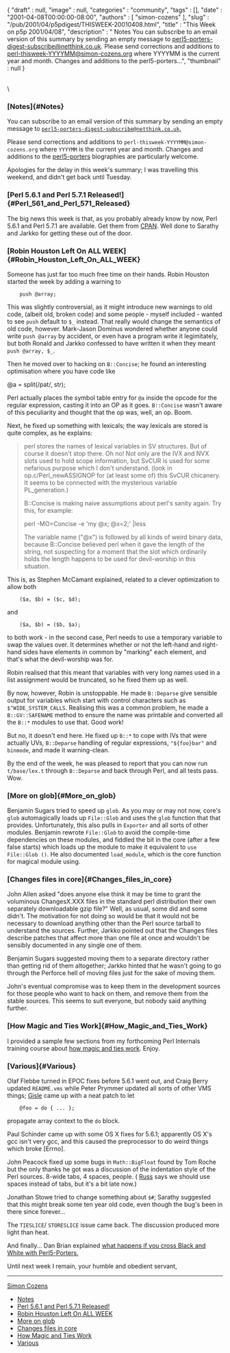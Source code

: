{
   "draft" : null,
   "image" : null,
   "categories" : "community",
   "tags" : [],
   "date" : "2001-04-08T00:00:00-08:00",
   "authors" : [
      "simon-cozens"
   ],
   "slug" : "/pub/2001/04/p5pdigest/THISWEEK-20010408.html",
   "title" : "This Week on p5p 2001/04/08",
   "description" : " Notes You can subscribe to an email version of this summary by sending an empty message to perl5-porters-digest-subscribe@netthink.co.uk. Please send corrections and additions to perl-thisweek-YYYYMM@simon-cozens.org where YYYYMM is the current year and month. Changes and additions to the perl5-porters...",
   "thumbnail" : null
}





\
\

### [Notes]{#Notes}

You can subscribe to an email version of this summary by sending an
empty message to
[`perl5-porters-digest-subscribe@netthink.co.uk`.](mailto:perl5-porters-digest-subscribe@netthink.co.uk)

Please send corrections and additions to
`perl-thisweek-YYYYMM@simon-cozens.org` where `YYYYMM` is the current
year and month. Changes and additions to the
[perl5-porters](http://simon-cozens.org/writings/whos-who.html)
biographies are particularly welcome.

Apologies for the delay in this week's summary; I was travelling this
weekend, and didn't get back until Tuesday.

### [Perl 5.6.1 and Perl 5.7.1 Released!]{#Perl_561_and_Perl_571_Released}

The big news this week is that, as you probably already know by now,
Perl 5.6.1 and Perl 5.7.1 are available. Get them from
[CPAN](http://www.cpan.org/src/). Well done to Sarathy and Jarkko for
getting these out of the door.

### [Robin Houston Left On ALL WEEK]{#Robin_Houston_Left_On_ALL_WEEK}

Someone has just far too much free time on their hands. Robin Houston
started the week by adding a warning to

        push @array;

This was slightly controversial, as it might introduce new warnings to
old code, (albeit old, broken code) and some people - myself included -
wanted to see `push` default to `$_` instead. That really would change
the semantics of old code, however. Mark-Jason Dominus wondered whether
anyone could write `push @array` by accident, or even have a program
write it legimitately, but both Ronald and Jarkko confessed to have
written it when they meant `push @array, $_`.

Then he moved over to hacking on `B::Concise`; he found an interesting
optimisation where you have code like

@a = split(/pat/, str);

Perl actually places the symbol table entry for `@a` inside the opcode
for the regular expression, casting it into an OP as it goes.
`B::Concise` wasn't aware of this peculiarity and thought that the op
was, well, an op. Boom.

Next, he fixed up something with lexicals; the way lexicals are stored
is quite complex, as he explains:

> perl stores the names of lexical variables in SV structures. But of
> course it doesn't stop there. Oh no! Not only are the IVX and NVX
> slots used to hold scope information, but SvCUR is used for some
> nefarious purpose which I don't understand. (look in
> op.c/Perl\_newASSIGNOP for (at least some of) this SvCUR chicanery. It
> seems to be connected with the mysterious variable PL\_generation.)
>
> B::Concise is making naive assumptions about perl's sanity again. Try
> this, for example:
>
> perl -MO=Concise -e 'my @x; @x=2;' |less
>
> The variable name ("@x") is followed by all kinds of weird binary
> data, because B::Concise believed perl when it gave the length of the
> string, not suspecting for a moment that the slot which ordinarily
> holds the length happens to be used for devil-worship in this
> situation.

This is, as Stephen McCamant explained, related to a clever optimization
to allow both

        ($a, $b) = ($c, $d);

and

        ($a, $b) = ($b, $a);

to both work - in the second case, Perl needs to use a temporary
variable to swap the values over. It determines whether or not the
left-hand and right-hand sides have elements in common by "marking" each
element, and that's what the devil-worship was for.

Robin realised that this meant that variables with very long names used
in a list assignment would be truncated, so he fixed them up as well.

By now, however, Robin is unstoppable. He made `B::Deparse` give
sensible output for variables which start with control characters such
as `$^WIDE_SYSTEM_CALLS`. Realising this was a common problem, he made a
`B::GV::SAFENAME` method to ensure the name was printable and converted
all the `B::*` modules to use that. Good work!

But no, it doesn't end here. He fixed up `B::*` to cope with IVs that
were actually UVs, `B::Deparse` handling of regular expressions,
`"${foo}bar"` and `binmode`, and made it warning-clean.

By the end of the week, he was pleased to report that you can now run
`t/base/lex.t` through `B::Deparse` and back through Perl, and all tests
pass. Wow.

### [More on glob]{#More_on_glob}

Benjamin Sugars tried to speed up `glob`. As you may or may not now,
core's `glob` automagically loads up `File::Glob` and uses the `glob`
function that that provides. Unfortunately, this also pulls in
`Exporter` and all sorts of other modules. Benjamin rewrote `File::Glob`
to avoid the compile-time dependencies on these modules, and fiddled the
bit in the core (after a few false starts) which loads up the module to
make it equivalent to `use File::Glob ()`. He also documented
`load_module`, which is the core function for magical module using.

### [Changes files in core]{#Changes_files_in_core}

John Allen asked "does anyone else think it may be time to grant the
voluminous ChangesX.XXX files in the standard perl distribution their
own separately downloadable gzip file?" Well, as usual, some did and
some didn't. The motivation for not doing so would be that it would not
be necessary to download anything other than the Perl source tarball to
understand the sources. Further, Jarkko pointed out that the Changes
files describe patches that affect more than one file at once and
wouldn't be sensibly documented in any single one of them.

Benjamin Sugars suggested moving them to a separate directory rather
than getting rid of them altogether; Jarkko hinted that he wasn't going
to go through the Perforce hell of moving files just for the sake of
moving them.

John's eventual compromise was to keep them in the development sources
for those people who want to hack on them, and remove them from the
stable sources. This seems to suit everyone, but nobody said anything
further.

### [How Magic and Ties Work]{#How_Magic_and_Ties_Work}

I provided a sample few sections from my forthcoming Perl Internals
training course about [how magic and ties
work](http://www.xray.mpe.mpg.de/mailing-lists/perl5-porters/2001-04/msg00238.html).
Enjoy.

### [Various]{#Various}

Olaf Flebbe turned in EPOC fixes before 5.6.1 went out, and Craig Berry
updated `README.vms` while Peter Prymmer updated all sorts of other VMS
things; [Gisle](http://simon-cozens.org/writings/whos-who.html#AAS) came
up with a neat patch to let

        @foo = do { ... };

propagate array context to the `do` block.

Paul Schinder came up with some OS X fixes for 5.6.1; apparently OS X's
gcc isn't very gcc, and this caused the preprocessor to do weird things
which broke \[Errno\].

John Peacock fixed up some bugs in `Math::BigFloat` found by Tom Roche
but the only thanks he got was a discussion of the indentation style of
the Perl sources. 8-wide tabs, 4 spaces, people. (
[Russ](http://simon-cozens.org/writings/whos-who.html#ALLBERY) says we
should use spaces instead of tabs, but it's a bit late now.)

Jonathan Stowe tried to change something about `$#`; Sarathy suggested
that this might break some ten year old code, even though the bug's been
in there since forever...

The `TIESLICE`/ `STORESLICE` issue came back. The discussion produced
more light than heat.

And finally... Dan Brian explained [what happens if you cross Black and
White with
Perl5-Porters.](http://www.xray.mpe.mpg.de/mailing-lists/perl5-porters/2001-04/msg00188.html)

Until next week I remain, your humble and obedient servant,

------------------------------------------------------------------------

[Simon Cozens](mailto:simon@brecon.co.uk)
-   [Notes](#Notes)
-   [Perl 5.6.1 and Perl 5.7.1
    Released!](#Perl_561_and_Perl_571_Released)
-   [Robin Houston Left On ALL WEEK](#Robin_Houston_Left_On_ALL_WEEK)
-   [More on glob](#More_on_glob)
-   [Changes files in core](#Changes_files_in_core)
-   [How Magic and Ties Work](#How_Magic_and_Ties_Work)
-   [Various](#Various)


